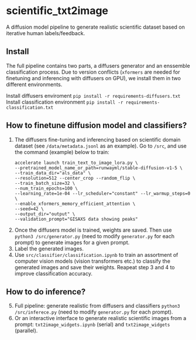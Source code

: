 # scientific_txt2image
A diffusion model pipeline to generate realistic scientific dataset based on iterative human labels/feedback.

## Install
The full pipeline contains two parts, a diffusers generator and an enssemble classification process. Due to version conflicts (`xformers` are needed for finetuning and inferencing with diffusers on GPU), we install them in two different environments.

Install diffusers enviroment `pip install -r requirements-diffusers.txt`  
Install classification environment `pip install -r requirements-classification.txt`

## How to finetune diffusion model and classifiers?
1. The diffusers fine-tuning and inferencing based on scientific domain dataset (see `/data/metadata.jsonl` as an example). Go to `/src`, and use the command (example) below to train:
    ```
    accelerate launch train_text_to_image_lora.py \  
    --pretrained_model_name_or_path=runwayml/stable-diffusion-v1-5 \  
    --train_data_dir="als_data" \  
    --resolution=512 --center_crop --random_flip \  
    --train_batch_size=32 \  
    --num_train_epochs=100 \  
    --learning_rate=1e-04 --lr_scheduler="constant" --lr_warmup_steps=0 \  
    --enable_xformers_memory_efficient_attention \  
    --seed=42 \  
    --output_dir="output" \  
    --validation_prompt="GISAXS data showing peaks"  
    ```  
2. Once the diffusers model is trained, weights are saved. Then use `python3 /src/generator.py` (need to modify `generator.py` for each prompt) to generate images for a given prompt.
3. Label the generated images.
4. Use `src/classifier/classification.ipynb` to train an assortment of computer vision models (vision transformers etc.) to classify the generated images and save their weights. Reapeat step 3 and 4 to improve classification accuracy.

## How to do inference?  
5. Full pipeline: generate realistic from diffusers and classifiers `python3 /src/inferece.py` (need to modify `generator.py` for each prompt).
6. Or an interactive interface to generate realistic scientific images from a prompt: `txt2image_widgets.ipynb` (serial) and `txt2image_widgets` (parallel).


